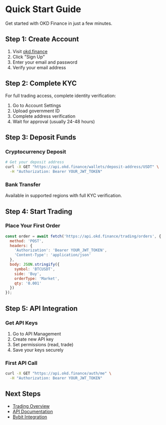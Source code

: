 # Quick Start Guide

Get started with OKD Finance in just a few minutes.

## Step 1: Create Account

1. Visit [okd.finance](https://okd.finance)
2. Click "Sign Up" 
3. Enter your email and password
4. Verify your email address

## Step 2: Complete KYC

For full trading access, complete identity verification:

1. Go to Account Settings
2. Upload government ID
3. Complete address verification
4. Wait for approval (usually 24-48 hours)

## Step 3: Deposit Funds

### Cryptocurrency Deposit
```bash
# Get your deposit address
curl -X GET "https://api.okd.finance/wallets/deposit-address/USDT" \
  -H "Authorization: Bearer YOUR_JWT_TOKEN"
```

### Bank Transfer
Available in supported regions with full KYC verification.

## Step 4: Start Trading

### Place Your First Order
```javascript
const order = await fetch('https://api.okd.finance/trading/orders', {
  method: 'POST',
  headers: {
    'Authorization': 'Bearer YOUR_JWT_TOKEN',
    'Content-Type': 'application/json'
  },
  body: JSON.stringify({
    symbol: 'BTCUSDT',
    side: 'Buy',
    orderType: 'Market',
    qty: '0.001'
  })
});
```

## Step 5: API Integration

### Get API Keys
1. Go to API Management
2. Create new API key
3. Set permissions (read, trade)
4. Save your keys securely

### First API Call
```bash
curl -X GET "https://api.okd.finance/auth/me" \
  -H "Authorization: Bearer YOUR_JWT_TOKEN"
```

## Next Steps

- [Trading Overview](/en/trading/overview)
- [API Documentation](/en/api/overview)
- [Bybit Integration](/en/bybit/overview) 